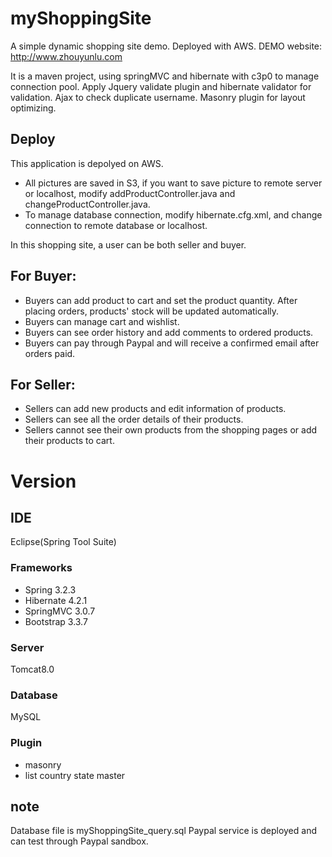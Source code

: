 # myShoppingSite

A simple dynamic shopping site demo. Deployed with AWS. DEMO website: http://www.zhouyunlu.com

It is a maven project, using springMVC and hibernate with c3p0 to manage connection pool. Apply Jquery validate plugin and hibernate validator for validation. Ajax to check duplicate username. Masonry plugin for layout optimizing.


## Deploy
This application is depolyed on AWS. 
* All pictures are saved in S3, if you want to save picture to remote server or localhost, modify addProductController.java and changeProductController.java. 
* To manage database connection, modify hibernate.cfg.xml, and change connection to remote database or localhost.

In this shopping site, a user can be both seller and buyer. 
## For Buyer:
* Buyers can add product to cart and set the product quantity. After placing orders, products' stock will be updated automatically.
* Buyers can manage cart and wishlist.
* Buyers can see order history and add comments to ordered products.
* Buyers can pay through Paypal and will receive a confirmed email after orders paid.

## For Seller:
* Sellers can add new products and edit information of products.
* Sellers can see all the order details of their products.
* Sellers cannot see their own products from the shopping pages or add their products to cart.


# Version
## IDE 
Eclipse(Spring Tool Suite)
### Frameworks
* Spring 3.2.3
* Hibernate 4.2.1
* SpringMVC 3.0.7
* Bootstrap 3.3.7   
### Server
Tomcat8.0
### Database
MySQL 
 
### Plugin  
* masonry  
* list country state master


## note 
Database file is myShoppingSite_query.sql 
Paypal service is deployed and can test through Paypal sandbox. 
